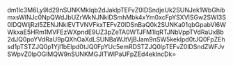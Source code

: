 dm1lc3M6Ly9ld29nSUNKMklqb2dJaklpTEFvZ0lDSndjeUk2SUNJek1WbGhibmxsWlNJc0NpQWdJbUZrWkNJNklDSmhMbk4xYm0xcFpYSXVlSGw2SWl3S0lDQWljRzl5ZENJNklEVTVNVFkxTEFvZ0lDSnBaQ0k2SUNKa01qbGpabVl6WWkxaE5HRm1MVFEzWXpndE9UZ3pZeTA0WTJFM1lqRTJNbVppTVdRaUxBb2dJQ0poYVdRaU9pQXhOaXdLSUNBaWJtVjBJam9nSW5keklpd0tJQ0FpZEhsd1pTSTZJQ0p1YjI1bElpd0tJQ0FpYUc5emRDSTZJQ0lpTEFvZ0lDSndZWFJvSWpvZ0lpOGlMQW9nSUNKMGJITWlPaUFpZEd4eklncDk=
